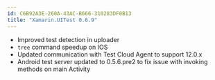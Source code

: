 ```yaml
---
id: C6B92A3E-260A-43AC-B666-310283DF0B13
title: "Xamarin.UITest 0.6.9"
---
```


* Improved test detection in uploader
* `tree` command speedup on IOS
* Updated communication with Test Cloud Agent to support 12.0.x
* Android test server updated to 0.5.6.pre2 to fix issue with invoking methods on main Activity

